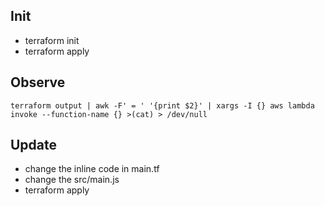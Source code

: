 ## Init

* terraform init
* terraform apply

## Observe

```
terraform output | awk -F' = ' '{print $2}' | xargs -I {} aws lambda invoke --function-name {} >(cat) > /dev/null
```

## Update

* change the inline code in main.tf
* change the src/main.js
* terraform apply
